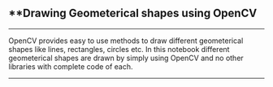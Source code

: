 ## **Drawing Geometerical shapes using OpenCV

---

OpenCV provides easy to use methods to draw different geometerical shapes like lines, rectangles, circles etc. In this notebook different geometerical shapes are drawn by simply using OpenCV and no other libraries with complete code of each.

---
